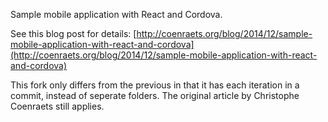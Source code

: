 Sample mobile application with React and Cordova.

See this blog post for details: [http://coenraets.org/blog/2014/12/sample-mobile-application-with-react-and-cordova](http://coenraets.org/blog/2014/12/sample-mobile-application-with-react-and-cordova)

This fork only differs from the previous in that it has each iteration in a commit, instead of seperate folders.
The original article by Christophe Coenraets still applies.